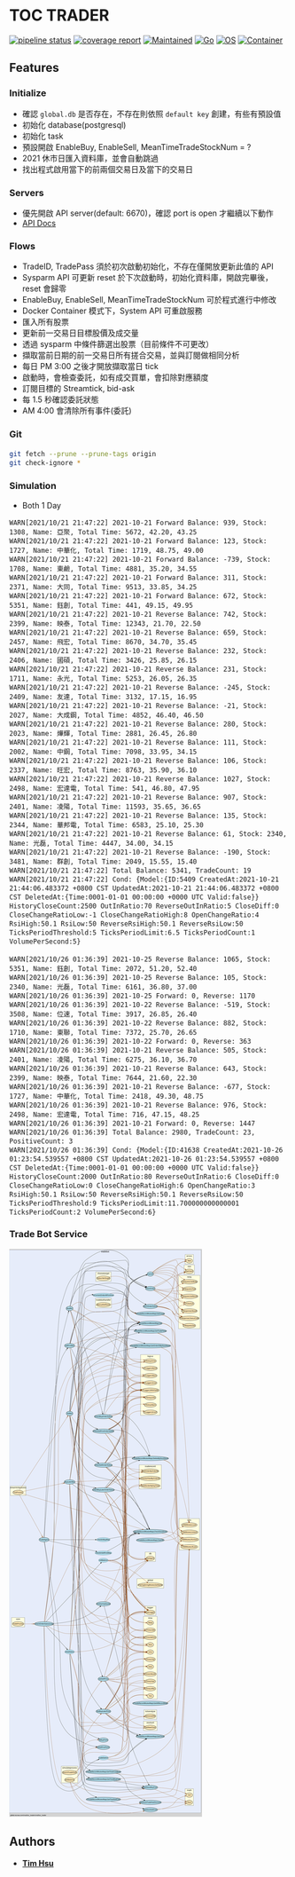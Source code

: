 # TOC TRADER

[![pipeline status](https://gitlab.tocraw.com/root/toc_trader/badges/main/pipeline.svg)](https://gitlab.tocraw.com/root/toc_trader/-/commits/main)
[![coverage report](https://gitlab.tocraw.com/root/toc_trader/badges/main/coverage.svg)](https://gitlab.tocraw.com/root/toc_trader/-/commits/main)
[![Maintained](https://img.shields.io/badge/Maintained-yes-green)](https://gitlab.tocraw.com/root/toc_trader)
[![Go](https://img.shields.io/badge/Go-1.17.2-blue?logo=go&logoColor=blue)](https://golang.org)
[![OS](https://img.shields.io/badge/OS-Linux-orange?logo=linux&logoColor=orange)](https://www.linux.org/)
[![Container](https://img.shields.io/badge/Container-Docker-blue?logo=docker&logoColor=blue)](https://www.docker.com/)

## Features

### Initialize

- 確認 `global.db` 是否存在，不存在則依照 `default key` 創建，有些有預設值
- 初始化 database(postgresql)
- 初始化 task
- 預設開啟 EnableBuy, EnableSell, MeanTimeTradeStockNum = ?
- 2021 休市日匯入資料庫，並會自動跳過
- 找出程式啟用當下的前兩個交易日及當下的交易日

### Servers

- 優先開啟 API server(default: 6670)，確認 port is open 才繼續以下動作
- [API Docs](http://toc-trader.tocraw.com:6670/swagger/index.html)

### Flows

- TradeID, TradePass 須於初次啟動初始化，不存在僅開放更新此值的 API
- Sysparm API 可更新 reset 於下次啟動時，初始化資料庫，開啟完畢後，reset 會歸零
- EnableBuy, EnableSell, MeanTimeTradeStockNum 可於程式進行中修改
- Docker Container 模式下，System API 可重啟服務
- 匯入所有股票
- 更新前一交易日目標股價及成交量
- 透過 sysparm 中條件篩選出股票（目前條件不可更改）
- 擷取當前日期的前一交易日所有搓合交易，並與訂閱做相同分析
- 每日 PM 3:00 之後才開放擷取當日 tick
- 啟動時，會檢查委託，如有成交買單，會扣除對應額度
- 訂閱目標的 Streamtick, bid-ask
- 每 1.5 秒確認委託狀態
- AM 4:00 會清除所有事件(委託)

### Git

```sh
git fetch --prune --prune-tags origin
git check-ignore *
```

### Simulation

- Both 1 Day

```log
WARN[2021/10/21 21:47:22] 2021-10-21 Forward Balance: 939, Stock: 1308, Name: 亞聚, Total Time: 5672, 42.20, 43.25
WARN[2021/10/21 21:47:22] 2021-10-21 Forward Balance: 123, Stock: 1727, Name: 中華化, Total Time: 1719, 48.75, 49.00
WARN[2021/10/21 21:47:22] 2021-10-21 Forward Balance: -739, Stock: 1708, Name: 東鹼, Total Time: 4881, 35.20, 34.55
WARN[2021/10/21 21:47:22] 2021-10-21 Forward Balance: 311, Stock: 2371, Name: 大同, Total Time: 9513, 33.85, 34.25
WARN[2021/10/21 21:47:22] 2021-10-21 Forward Balance: 672, Stock: 5351, Name: 鈺創, Total Time: 441, 49.15, 49.95
WARN[2021/10/21 21:47:22] 2021-10-21 Reverse Balance: 742, Stock: 2399, Name: 映泰, Total Time: 12343, 21.70, 22.50
WARN[2021/10/21 21:47:22] 2021-10-21 Reverse Balance: 659, Stock: 2457, Name: 飛宏, Total Time: 8670, 34.70, 35.45
WARN[2021/10/21 21:47:22] 2021-10-21 Reverse Balance: 232, Stock: 2406, Name: 國碩, Total Time: 3426, 25.85, 26.15
WARN[2021/10/21 21:47:22] 2021-10-21 Reverse Balance: 231, Stock: 1711, Name: 永光, Total Time: 5253, 26.05, 26.35
WARN[2021/10/21 21:47:22] 2021-10-21 Reverse Balance: -245, Stock: 2409, Name: 友達, Total Time: 3132, 17.15, 16.95
WARN[2021/10/21 21:47:22] 2021-10-21 Reverse Balance: -21, Stock: 2027, Name: 大成鋼, Total Time: 4852, 46.40, 46.50
WARN[2021/10/21 21:47:22] 2021-10-21 Reverse Balance: 280, Stock: 2023, Name: 燁輝, Total Time: 2881, 26.45, 26.80
WARN[2021/10/21 21:47:22] 2021-10-21 Reverse Balance: 111, Stock: 2002, Name: 中鋼, Total Time: 7098, 33.95, 34.15
WARN[2021/10/21 21:47:22] 2021-10-21 Reverse Balance: 106, Stock: 2337, Name: 旺宏, Total Time: 8763, 35.90, 36.10
WARN[2021/10/21 21:47:22] 2021-10-21 Reverse Balance: 1027, Stock: 2498, Name: 宏達電, Total Time: 541, 46.80, 47.95
WARN[2021/10/21 21:47:22] 2021-10-21 Reverse Balance: 907, Stock: 2401, Name: 凌陽, Total Time: 11593, 35.65, 36.65
WARN[2021/10/21 21:47:22] 2021-10-21 Reverse Balance: 135, Stock: 2344, Name: 華邦電, Total Time: 6583, 25.10, 25.30
WARN[2021/10/21 21:47:22] 2021-10-21 Reverse Balance: 61, Stock: 2340, Name: 光磊, Total Time: 4447, 34.00, 34.15
WARN[2021/10/21 21:47:22] 2021-10-21 Reverse Balance: -190, Stock: 3481, Name: 群創, Total Time: 2049, 15.55, 15.40
WARN[2021/10/21 21:47:22] Total Balance: 5341, TradeCount: 19
WARN[2021/10/21 21:47:22] Cond: {Model:{ID:5409 CreatedAt:2021-10-21 21:44:06.483372 +0800 CST UpdatedAt:2021-10-21 21:44:06.483372 +0800 CST DeletedAt:{Time:0001-01-01 00:00:00 +0000 UTC Valid:false}} HistoryCloseCount:2500 OutInRatio:70 ReverseOutInRatio:5 CloseDiff:0 CloseChangeRatioLow:-1 CloseChangeRatioHigh:8 OpenChangeRatio:4 RsiHigh:50.1 RsiLow:50 ReverseRsiHigh:50.1 ReverseRsiLow:50 TicksPeriodThreshold:5 TicksPeriodLimit:6.5 TicksPeriodCount:1 VolumePerSecond:5}

WARN[2021/10/26 01:36:39] 2021-10-25 Reverse Balance: 1065, Stock: 5351, Name: 鈺創, Total Time: 2072, 51.20, 52.40
WARN[2021/10/26 01:36:39] 2021-10-25 Reverse Balance: 105, Stock: 2340, Name: 光磊, Total Time: 6161, 36.80, 37.00
WARN[2021/10/26 01:36:39] 2021-10-25 Forward: 0, Reverse: 1170
WARN[2021/10/26 01:36:39] 2021-10-22 Reverse Balance: -519, Stock: 3508, Name: 位速, Total Time: 3917, 26.85, 26.40
WARN[2021/10/26 01:36:39] 2021-10-22 Reverse Balance: 882, Stock: 1710, Name: 東聯, Total Time: 7372, 25.70, 26.65
WARN[2021/10/26 01:36:39] 2021-10-22 Forward: 0, Reverse: 363
WARN[2021/10/26 01:36:39] 2021-10-21 Reverse Balance: 505, Stock: 2401, Name: 凌陽, Total Time: 6275, 36.10, 36.70
WARN[2021/10/26 01:36:39] 2021-10-21 Reverse Balance: 643, Stock: 2399, Name: 映泰, Total Time: 7644, 21.60, 22.30
WARN[2021/10/26 01:36:39] 2021-10-21 Reverse Balance: -677, Stock: 1727, Name: 中華化, Total Time: 2418, 49.30, 48.75
WARN[2021/10/26 01:36:39] 2021-10-21 Reverse Balance: 976, Stock: 2498, Name: 宏達電, Total Time: 716, 47.15, 48.25
WARN[2021/10/26 01:36:39] 2021-10-21 Forward: 0, Reverse: 1447
WARN[2021/10/26 01:36:39] Total Balance: 2980, TradeCount: 23, PositiveCount: 3
WARN[2021/10/26 01:36:39] Cond: {Model:{ID:41638 CreatedAt:2021-10-26 01:23:54.539557 +0800 CST UpdatedAt:2021-10-26 01:23:54.539557 +0800 CST DeletedAt:{Time:0001-01-01 00:00:00 +0000 UTC Valid:false}} HistoryCloseCount:2000 OutInRatio:80 ReverseOutInRatio:6 CloseDiff:0 CloseChangeRatioLow:0 CloseChangeRatioHigh:6 OpenChangeRatio:3 RsiHigh:50.1 RsiLow:50 ReverseRsiHigh:50.1 ReverseRsiLow:50 TicksPeriodThreshold:9 TicksPeriodLimit:11.700000000000001 TicksPeriodCount:2 VolumePerSecond:6}
```

### Trade Bot Service

![callvis](./assets/callvis.svg "callvis")

## Authors

- [**Tim Hsu**](https://gitlab.tocraw.com/root)
